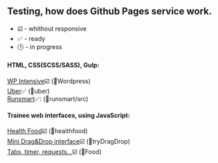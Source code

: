 ## Testing, how does Github Pages service work.

* :ballot_box_with_check: - whithout responsive
* :white_check_mark: - ready
* :clock3: - in progress

#### HTML, CSS(SCSS/SASS), Gulp:
<a href="https://fteeliy.github.io/Wordpress" target="_blank">WP Intensive</a>:ballot_box_with_check: (:open_file_folder:Wordpress)<br>
<a href="https://fteeliy.github.io/uber" target="_blank">Uber</a>:white_check_mark: (:open_file_folder:uber)<br>
<a href="https://fteeliy.github.io/runsmart/src/" target="_blank">Runsmart</a>:white_check_mark:: (:open_file_folder:runsmart/src)<br>

#### Trainee web interfaces, using JavaScript:

<a href="https://fteeliy.github.io/healthfood" target="_blank">Health Food</a>:ballot_box_with_check: (:open_file_folder:healthfood)<br>
<a href="https://fteeliy.github.io/tryDragDrop" target="_blank">Mini Drag&Drop interface</a>:ballot_box_with_check: (:open_file_folder:tryDragDrop)<br>
<a href="https://fteeliy.github.io/Food" target="_blank">Tabs, timer, requests...</a>:ballot_box_with_check: (:open_file_folder:Food)<br>
